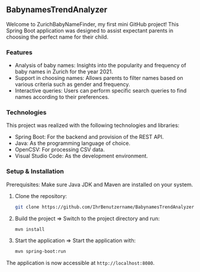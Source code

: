 ## BabynamesTrendAnalyzer

Welcome to ZurichBabyNameFinder, my first mini GitHub project! This Spring Boot application was designed to assist expectant parents in choosing the perfect name for their child.

### Features
* Analysis of baby names: Insights into the popularity and frequency of baby names in Zurich for the year 2021.
* Support in choosing names: Allows parents to filter names based on various criteria such as gender and frequency.
* Interactive queries: Users can perform specific search queries to find names according to their preferences.

### Technologies

This project was realized with the following technologies and libraries:

* Spring Boot: For the backend and provision of the REST API.
* Java: As the programming language of choice.
* OpenCSV: For processing CSV data.
* Visual Studio Code: As the development environment.

### Setup & Installation
Prerequisites: Make sure Java JDK and Maven are installed on your system.

1. Clone the repository:
   
   ```bash
   git clone https://github.com/IhrBenutzername/BabynamesTrendAnalyzer.git

3. Build the project => Switch to the project directory and run:
  
   ```bash
   mvn install

3. Start the application => Start the application with:

   ```bash
   mvn spring-boot:run

The application is now accessible at  `http://localhost:8080`.
